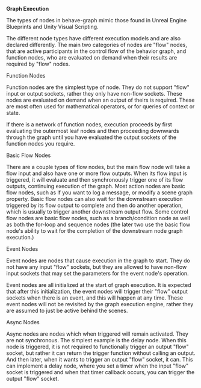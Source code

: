 **Graph Execution**

The types of nodes in behave-graph mimic those found in Unreal Engine Blueprints and Unity Visual Scripting.

The different node types have different execution models and are also declared differently. The main two categories of nodes are "flow" nodes, that are active participants in the control flow of the behavior graph, and function nodes, who are evaluated on demand when their results are required by "flow" nodes.

Function Nodes

Function nodes are the simplest type of node. They do not support "flow" input or output sockets, rather they only have non-flow sockets. These nodes are evaluated on demand when an output of theirs is required. These are most often used for mathematical operators, or for queries of context or state.

If there is a network of function nodes, execution proceeds by first evaluating the outermost leaf nodes and then proceeding downwards through the graph until you have evaluated the output sockets of the function nodes you require.

Basic Flow Nodes

There are a couple types of flow nodes, but the main flow node will take a flow input and also have one or more flow outputs. When its flow input is triggered, it will evaluate and then synchronously trigger one of its flow outputs, continuing execution of the graph. Most action nodes are basic flow nodes, such as if you want to log a message, or modify a scene graph property. Basic flow nodes can also wait for the downstream execution triggered by its flow output to complete and then do another operation, which is usually to trigger another downstream output flow. Some control flow nodes are basic flow nodes, such as a branch/condition node as well as both the for-loop and sequence nodes (the later two use the basic flow node's ability to wait for the completion of the downstream node graph execution.)

Event Nodes

Event nodes are nodes that cause execution in the graph to start. They do not have any input "flow" sockets, but they are allowed to have non-flow input sockets that may set the parameters for the event node's operation.

Event nodes are all initialized at the start of graph execution. It is expected that after this initialization, the event nodes will trigger their "flow" output sockets when there is an event, and this will happen at any time. These event nodes will not be revisited by the graph execution engine, rather they are assumed to just be active behind the scenes.

Async Nodes

Async nodes are nodes which when triggered will remain activated. They are not synchronous. The simplest example is the delay node. When this node is triggered, it is not required to functionally trigger an output "flow" socket, but rather it can return the trigger function without calling an output. And then later, when it wants to trigger an output "flow" socket, it can. This can implement a delay node, where you set a timer when the input "flow" socket is triggered and when that timer callback occurs, you can trigger the output "flow" socket.

